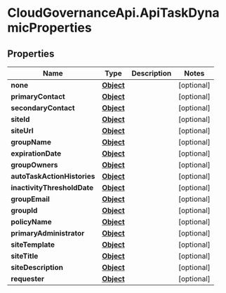 # CloudGovernanceApi.ApiTaskDynamicProperties

## Properties

Name | Type | Description | Notes
------------ | ------------- | ------------- | -------------
**none** | [**Object**](.md) |  | [optional] 
**primaryContact** | [**Object**](.md) |  | [optional] 
**secondaryContact** | [**Object**](.md) |  | [optional] 
**siteId** | [**Object**](.md) |  | [optional] 
**siteUrl** | [**Object**](.md) |  | [optional] 
**groupName** | [**Object**](.md) |  | [optional] 
**expirationDate** | [**Object**](.md) |  | [optional] 
**groupOwners** | [**Object**](.md) |  | [optional] 
**autoTaskActionHistories** | [**Object**](.md) |  | [optional] 
**inactivityThresholdDate** | [**Object**](.md) |  | [optional] 
**groupEmail** | [**Object**](.md) |  | [optional] 
**groupId** | [**Object**](.md) |  | [optional] 
**policyName** | [**Object**](.md) |  | [optional] 
**primaryAdministrator** | [**Object**](.md) |  | [optional] 
**siteTemplate** | [**Object**](.md) |  | [optional] 
**siteTitle** | [**Object**](.md) |  | [optional] 
**siteDescription** | [**Object**](.md) |  | [optional] 
**requester** | [**Object**](.md) |  | [optional] 


